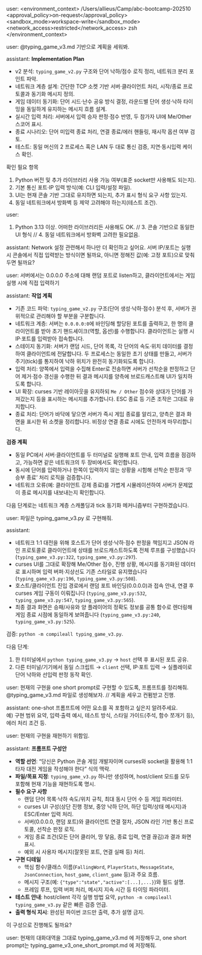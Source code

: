 user:
<environment_context>
  <cwd>/Users/allieus/Camp/abc-bootcamp-202510</cwd>
  <approval_policy>on-request</approval_policy>
  <sandbox_mode>workspace-write</sandbox_mode>
  <network_access>restricted</network_access>
  <shell>zsh</shell>
</environment_context>

user:
@typing_game_v3.md 기반으로 계획을 세워봐.

assistant:
**Implementation Plan**
- v2 분석: `typing_game_v2.py` 구조와 단어 낙하/점수 로직 정리, 네트워크 분리 포인트 파악.
- 네트워크 계층 설계: 간단한 TCP 소켓 기반 서버·클라이언트 처리, 시작/종료 프로토콜과 동기화 메시지 정의.
- 게임 데이터 동기화: 단어 시드·난수 공유 방식 결정, 라운드별 단어 생성·낙하 타이밍을 동일하게 유지하는 메시지 흐름 설계.
- 실시간 입력 처리: 서버에서 입력 승자 판정·점수 반영, 두 참가자 UI에 Me/Other 스코어 표시.
- 종료 시나리오: 단어 미입력 종료 처리, 연결 종료/에러 핸들링, 재시작 옵션 여부 검토.
- 테스트: 동일 머신의 2 프로세스 혹은 LAN 두 대로 통신 검증, 지연·동시입력 케이스 확인.

확인 필요 항목
1. Python 버전 및 추가 라이브러리 사용 가능 여부(표준 socket만 사용해도 되는지).  
2. 기본 통신 포트·IP 입력 방식(예: CLI 입력/설정 파일).  
3. UI는 현재 콘솔 기반 그대로 유지하면 되는지, 추가 표시 형식 요구 사항 있는지.  
4. 동일 네트워크에서 방화벽 등 제약 고려해야 하는지(테스트 조건).

user:
1. Python 3.13 이상. 어떠한 라이브러리든 사용해도 OK. // 3. 콘솔 기반으로 동일한 UI 형식 // 4. 동일 네트워크에서 방화벽 고려한 필요없음.

assistant:
Network 설정 관련해서 하나만 더 확인하고 싶어요. 서버 IP/포트는 실행 시 콘솔에서 직접 입력받는 방식이면 될까요, 아니면 정해진 값(예: 고정 포트)으로 맞춰두면 될까요?

user:
서버에서는 0.0.0.0 주소에 대해 랜덤 포트로 listen하고, 클라이언트에서는 게임 실행 시에 직접 입력하기

assistant:
**작업 계획**
- 기존 코드 파악: `typing_game_v2.py` 구조(단어 생성·낙하·점수) 분석 후, 서버가 권위적으로 관리해야 할 부분을 구분합니다.
- 네트워크 계층: 서버는 `0.0.0.0:0`에 바인딩해 할당된 포트를 출력하고, 한 명의 클라이언트를 받아 초기 핸드셰이크(역할, 옵션)를 수행합니다. 클라이언트는 실행 시 IP·포트를 입력받아 접속합니다.
- 스테이지 동기화: 서버가 랜덤 시드, 단어 목록, 각 단어의 속도·위치 데이터를 결정하여 클라이언트에 전달합니다. 두 프로세스는 동일한 초기 상태를 만들고, 서버가 주기(tick)를 통지하여 낙하 위치가 완전히 동기화되도록 합니다.
- 입력 처리: 양쪽에서 입력을 수집해 Enter로 전송하면 서버가 선착순을 판정하고 단어 제거·점수 갱신을 수행한 뒤 결과 메시지를 양측에 브로드캐스트해 UI가 일치하도록 합니다.
- UI 확장: curses 기반 레이아웃을 유지하되 `Me / Other` 점수와 상대가 단어를 가져갔는지 등을 표시하는 메시지를 추가합니다. ESC 종료 등 기존 조작은 그대로 유지합니다.
- 종료 처리: 단어가 바닥에 닿으면 서버가 즉시 게임 종료를 알리고, 양측은 결과 화면을 표시한 뒤 소켓을 정리합니다. 비정상 연결 종료 시에도 안전하게 마무리합니다.

**검증 계획**
- 동일 PC에서 서버·클라이언트를 두 터미널로 실행해 포트 안내, 입력 흐름을 점검하고, 가능하면 같은 네트워크의 두 장비에서도 확인합니다.
- 동시에 단어를 입력하거나 한쪽이 입력하지 않는 상황을 시험해 선착순 판정과 ‘무승부 종료’ 처리 로직을 검증합니다.
- 네트워크 오류(예: 클라이언트 강제 종료)를 가볍게 시뮬레이션하여 서버가 문제없이 종료 메시지를 내보내는지 확인합니다.

다음 단계로는 네트워크 계층 스캐폴딩과 tick 동기화 메커니즘부터 구현하겠습니다.

user:
파일은 typing_game_v3.py 로 구현해줘.

assistant:
- 네트워크 1:1 대전을 위해 호스트가 단어 생성·낙하·점수 판정을 책임지고 JSON 라인 프로토콜로 클라이언트에 상태를 브로드캐스트하도록 전체 루프를 구성했습니다 (`typing_game_v3.py:322`, `typing_game_v3.py:297`).
- curses UI를 그대로 확장해 Me/Other 점수, 진행 상황, 메시지를 동기화된 데이터로 표시하며 입력 버퍼·지상선도 기존 스타일로 유지했습니다 (`typing_game_v3.py:196`, `typing_game_v3.py:508`).
- 호스트/클라이언트 진입 경로에서 랜덤 포트 바인딩(0.0.0.0)과 접속 안내, 연결 후 curses 게임 구동이 이뤄집니다 (`typing_game_v3.py:532`, `typing_game_v3.py:547`, `typing_game_v3.py:565`).
- 최종 결과 화면은 승패/사유와 양 플레이어의 정확도 정보를 공통 함수로 렌더링해 게임 종료 시점에 동일하게 보여줍니다 (`typing_game_v3.py:240`, `typing_game_v3.py:525`).

검증: `python -m compileall typing_game_v3.py`.

다음 단계: 
1. 한 터미널에서 `python typing_game_v3.py` → `host` 선택 후 표시된 포트 공유.  
2. 다른 터미널/기기에서 동일 스크립트 → `client` 선택, IP·포트 입력 → 실플레이로 단어 낙하와 선입력 판정 동작 확인.

user:
현재의 구현을 one short prompt로 구현할 수 있도록, 프롬프트를 정리해줘. @typing_game_v3.md 파일로 생성해보자. // 계획을 세우고 컨펌받고 진행.

assistant:
one-shot 프롬프트에 어떤 요소를 꼭 포함하고 싶은지 알려주세요.  
예) 구현 범위 요약, 입력·출력 예시, 테스트 방식, 스타일 가이드(주석, 함수 쪼개기 등), 에러 처리 조건 등.

user:
현재의 구현을 재현하기 위함임.

assistant:
**프롬프트 구성안**
- **역할 선언**: “당신은 Python 콘솔 게임 개발자이며 curses와 socket을 활용해 1:1 타자 대전 게임을 작성해야 한다” 식의 맥락.
- **파일/목표 지정**: `typing_game_v3.py` 하나만 생성하며, host/client 모드를 모두 포함해 현재 기능을 재현하도록 명시.
- **필수 요구 사항**  
  - 랜덤 단어 목록·낙하 속도/위치 규칙, 최대 동시 단어 수 등 게임 파라미터.  
  - curses UI 구성(상단 진행 정보, 중앙 낙하 단어, 하단 입력/상태 메시지)과 ESC/Enter 입력 처리.  
  - 서버(0.0.0.0, 랜덤 포트)와 클라이언트 연결 절차, JSON 라인 기반 통신 프로토콜, 선착순 판정 로직.  
  - 게임 종료 조건(모든 단어 클리어, 땅 닿음, 종료 입력, 연결 끊김)과 결과 화면 표시.  
  - 예외 시 사용자 메시지(잘못된 포트, 연결 실패 등) 처리.
- **구현 디테일**  
  - 핵심 함수/클래스 이름(`FallingWord`, `PlayerStats`, `MessageState`, `JsonConnection`, `host_game`, `client_game` 등)과 주요 흐름.  
  - 메시지 구조(예: `{"type":"state","active":[...],...}`)와 필드 설명.  
  - 프레임 루프, 입력 버퍼 처리, 메시지 지속 시간 등 타이밍 파라미터.
- **테스트 안내**: host/client 각각 실행 방법 요약, `python -m compileall typing_game_v3.py` 같은 빠른 검증 언급.
- **출력 형식 지시**: 완성된 파이썬 코드만 출력, 추가 설명 금지.

이 구성으로 진행해도 될까요?

user:
현재의 대화대역을 그대로 typing_game_v3.md 에 저장해두고, one short prompt는 typing_game_v3_one_short_prompt.md 에 저장해줘.
